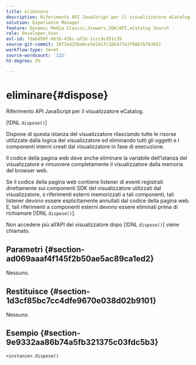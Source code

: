 ```yaml
---
title: eliminare
description: Riferimento API JavaScript per il visualizzatore eCatalog.
solution: Experience Manager
feature: Dynamic Media Classic,Viewers,SDK/API,eCatalog Search
role: Developer,User
exl-id: fda6d50f-0e1b-436c-af2e-1ccc9cd51c39
source-git-commit: 38f3e425be0ce3e241fc18b477e3f68b7b763b51
workflow-type: tm+mt
source-wordcount: '122'
ht-degree: 2%

---
```


# eliminare{#dispose}

Riferimento API JavaScript per il visualizzatore eCatalog.

[!DNL `dispose()`]

Dispone di questa istanza del visualizzatore rilasciando tutte le risorse utilizzate dalla logica del visualizzatore ed eliminando tutti gli oggetti e i componenti interni creati dal visualizzatore in fase di esecuzione.

Il codice della pagina web deve anche eliminare la variabile dell’istanza del visualizzatore e rimuovere completamente il visualizzatore dalla memoria del browser web.

Se il codice della pagina web contiene listener di eventi registrati direttamente sui componenti SDK del visualizzatore utilizzati dal visualizzatore, o riferimenti esterni memorizzati a tali componenti, tali listener devono essere esplicitamente annullati dal codice della pagina web. E, tali riferimenti a componenti esterni devono essere eliminati prima di richiamare [!DNL `dispose()`].

Non accedere più all’API del visualizzatore dopo [!DNL `dispose()`] viene chiamato.

## Parametri {#section-ad069aaaf4f145f2b50ae5ac89ca1ed2}

Nessuno.

## Restituisce {#section-1d3cf85bc7cc4dfe9670e038d02b9101}

Nessuno.

## Esempio {#section-9e9332aa86b74a5fb321375c03fdc5b3}

```
<instance>.dispose()
```
